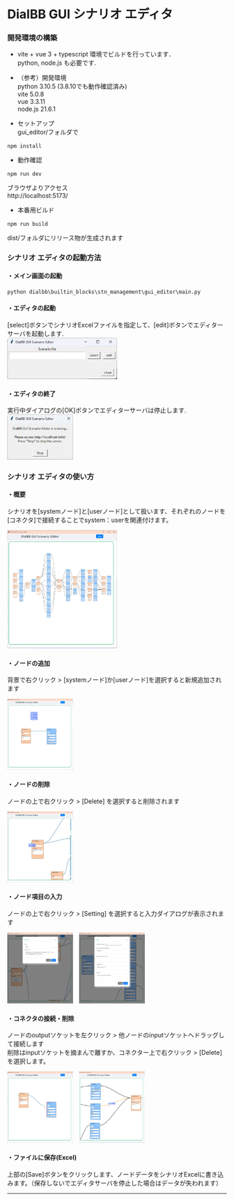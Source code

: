 # DialBB GUI シナリオ エディタ

### 開発環境の構築
* vite + vue 3 + typescript 環境でビルドを行っています．  
  python, node.js も必要です.  

* （参考）開発環境  
  python 3.10.5  (3.8.10でも動作確認済み)  
  vite 5.0.8  
  vue 3.3.11  
  node.js 21.6.1  

* セットアップ  
  gui_editor/フォルダで
```
npm install
```

* 動作確認  
```
npm run dev
```

  ブラウザよりアクセス  
  http://localhost:5173/ 

* 本番用ビルド  
```
npm run build
```
  dist/フォルダにリリース物が生成されます  
  

### シナリオ エディタの起動方法  
#### ・メイン画面の起動
```
python dialbb\builtin_blocks\stn_management\gui_editor\main.py
```

#### ・エディタの起動
[select]ボタンでシナリオExcelファイルを指定して、[edit]ボタンでエディターサーバを起動します.  
<img src="images/editor-gui-main.jpg" width="50%">

#### ・エディタの終了
実行中ダイアログの[OK]ボタンでエディターサーバは停止します.  
<img src="images/gui-editor-running.jpg" width="30%">


### シナリオ エディタの使い方  

#### ・概要

シナリオを[systemノード]と[userノード]として扱います、それぞれのノードを[コネクタ]で接続することでsystem：userを関連付けます。

<img src="images/editor-main.jpg" width="50%">

#### ・ノードの追加
背景で右クリック > [systemノード]か[userノード]を選択すると新規追加されます 

<img src="images/add-node.jpg" width="30%">


#### ・ノードの削除
ノードの上で右クリック > [Delete] を選択すると削除されます  

<img src="images/del-set.jpg" width="30%">

#### ・ノード項目の入力
ノードの上で右クリック > [Setting] を選択すると入力ダイアログが表示されます  

<img src="images/sys-setting.jpg" width="30%">　<img src="images/user-setting.jpg" width="30%">

#### ・コネクタの接続・削除
ノードのoutputソケットを左クリック > 他ノードのinputソケットへドラッグして接続します  
削除はinputソケットを摘まんで離すか、コネクター上で右クリック > [Delete] を選択します。

<img src="images/editor-connection.jpg" width="30%">　<img src="images/editor-conn-del.jpg" width="30%">


#### ・ファイルに保存(Excel)
上部の[Save]ボタンをクリックします、ノードデータをシナリオExcelに書き込みます。（保存しないでエディタサーバを停止した場合はデータが失われます）

-------  


